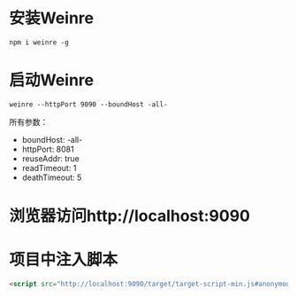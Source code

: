 # 安装Weinre
```shell
npm i weinre -g
```

# 启动Weinre
```shell
weinre --httpPort 9090 --boundHost -all-
```
所有参数：
- boundHost:  -all-
- httpPort:  8081
- reuseAddr:  true
- readTimeout:  1
- deathTimeout: 5

# 浏览器访问http://localhost:9090

# 项目中注入脚本
```html
<script src="http://localhost:9090/target/target-script-min.js#anonymous"></script>
```